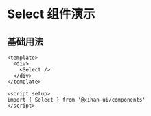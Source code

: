 # Select 组件演示

## 基础用法

```vue
<template>
  <div>
    <Select />
  </div>
</template>

<script setup>
import { Select } from '@xihan-ui/components'
</script>
```
